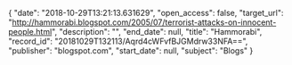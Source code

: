 {
  "date": "2018-10-29T13:21:13.631629", 
  "open_access": false, 
  "target_url": "http://hammorabi.blogspot.com/2005/07/terrorist-attacks-on-innocent-people.html", 
  "description": "", 
  "end_date": null, 
  "title": "Hammorabi", 
  "record_id": "20181029T132113/Aqrd4cWFvfBJGMdrw33NFA==", 
  "publisher": "blogspot.com", 
  "start_date": null, 
  "subject": "Blogs"
}

